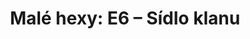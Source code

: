 ---
layout: article
authors: Ecthelion²
title: 'Malé hexy: E6 – Sídlo klanu'
tags: 'materiály a doplňky, inspirace, Malé hexy'
series: Malé hexy
summary: 'Malé hexy, hex E6'
---